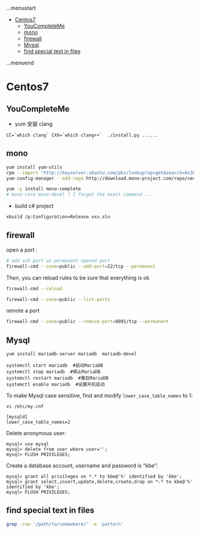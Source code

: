 ...menustart

 - [Centos7](#8db8d64778c367a62ad2b609fd6c2095)
	 - [YouCompleteMe](#067a2f97475db1552b986c54fc094f60)
	 - [mono](#654db8a14a5f633b9ba85ec92dc51f7c)
	 - [firewall](#36e5371ad91c9d2d09e9d7c0e76055db)
	 - [Mysql](#9edb3c572b56b91542af659480518681)
	 - [find special text in files](#83b48bb8fb0bbb93b1d5115033b5a28d)

...menuend


<h2 id="8db8d64778c367a62ad2b609fd6c2095"></h2>

# Centos7


<h2 id="067a2f97475db1552b986c54fc094f60"></h2>

## YouCompleteMe

 - yum 安装 clang

```
CC=`which clang` CXX=`which clang++`  ./install.py ......
```

<h2 id="654db8a14a5f633b9ba85ec92dc51f7c"></h2>

## mono

```bash
yum install yum-utils
rpm --import "http://keyserver.ubuntu.com/pks/lookup?op=get&search=0x3FA7E0328081BFF6A14DA29AA6A19B38D3D831EF"
yum-config-manager --add-repo http://download.mono-project.com/repo/centos7/

yum -y install mono-complete  
# mono-core mono-devel ? I forgot the exact command ...
```

 - build c# project 

```bash
xbuild /p:Configuration=Release xxx.sln
```

<h2 id="36e5371ad91c9d2d09e9d7c0e76055db"></h2>

## firewall 

open a port :

```bash
# add ssh port as permanent opened port
firewall-cmd --zone=public --add-port=22/tcp --permanent
```


Then, you can reload rules to be sure that everything is ok

```bash
firewall-cmd --reload

firewall-cmd --zone=public --list-ports
```

remote a port

```bash
firewall-cmd --zone=public --remove-port=8091/tcp --permanent
```


<h2 id="9edb3c572b56b91542af659480518681"></h2>

## Mysql

```
yum install mariadb-server mariadb  mariadb-devel

systemctl start mariadb  #启动MariaDB
systemctl stop mariadb  #停止MariaDB
systemctl restart mariadb  #重启MariaDB
systemctl enable mariadb  #设置开机启动
```

To make Mysql case sensitive,  find and modify `lower_case_table_names` to 1:

```
vi /etc/my.cnf

[mysqld]
lower_case_table_names=2
```

Delete anonymous user:

```
mysql> use mysql 
mysql> delete from user where user=''; 
mysql> FLUSH PRIVILEGES;
```

Create a database account, username and password is “kbe”:

```
mysql> grant all privileges on *.* to kbe@'%' identified by 'kbe';
mysql> grant select,insert,update,delete,create,drop on *.* to kbe@'%' identified by 'kbe';
mysql> FLUSH PRIVILEGES;
```

<h2 id="83b48bb8fb0bbb93b1d5115033b5a28d"></h2>

## find special text in files

```bash
grep -rnw '/path/to/somewhere/' -e 'pattern'
```

